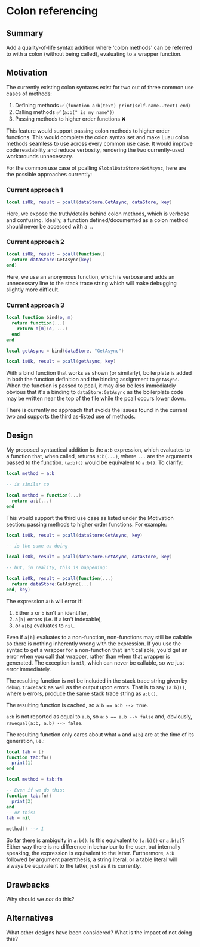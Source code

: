 # Colon referencing

## Summary

Add a quality-of-life syntax addition where 'colon methods' can be referred to with a colon (without being called), evaluating to a wrapper function.

## Motivation

The currently existing colon syntaxes exist for two out of three common use cases of methods:

1. Defining methods ✅ (`function a:b(text) print(self.name..text) end`)
2. Calling methods ✅ (`a:b(" is my name")`)
3. Passing methods to higher order functions ❌

This feature would support passing colon methods to higher order functions. This would complete the colon syntax set and make Luau colon methods seamless to use across every common use case. It would improve code readability and reduce verbosity, rendering the two currently-used workarounds unnecessary.

For the common use case of pcalling `GlobalDataStore:GetAsync`, here are the possible approaches currently:

### Current approach 1

```lua
local isOk, result = pcall(dataStore.GetAsync, dataStore, key)
```

Here, we expose the truth/details behind colon methods, which is verbose and confusing. Ideally, a function defined/documented as a colon method should never be accessed with a `.`.

### Current approach 2

```lua
local isOk, result = pcall(function()
  return dataStore:GetAsync(key)
end)
```

Here, we use an anonymous function, which is verbose and adds an unnecessary line to the stack trace string which will make debugging slightly more difficult.

### Current approach 3

```lua
local function bind(o, m)
  return function(...)
    return o[m](o, ...)
  end
end

local getAsync = bind(dataStore, "GetAsync")

local isOk, result = pcall(getAsync, key)
```

With a bind function that works as shown (or similarly), boilerplate is added in both the function definition and the binding assignment to `getAsync`. When the function is passed to pcall, it may also be less immediately obvious that it's a binding to `dataStore:GetAsync` as the boilerplate code may be written near the top of the file while the pcall occurs lower down.

There is currently no approach that avoids the issues found in the current two and supports the third as-listed use of methods.

## Design

My proposed syntactical addition is the `a:b` expression, which evaluates to a function that, when called, returns `a:b(...)`, where `...` are the arguments passed to the function. `(a:b)()` would be equivalent to `a:b()`. To clarify:

```lua
local method = a:b

-- is similar to

local method = function(...)
  return a:b(...)
end
```

This would support the third use case as listed under the Motivation section: passing methods to higher order functions. For example:

```lua
local isOk, result = pcall(dataStore:GetAsync, key)

-- is the same as doing

local isOk, result = pcall(dataStore.GetAsync, dataStore, key)

-- but, in reality, this is happening:

local isOk, result = pcall(function(...)
  return dataStore:GetAsync(...)
end, key)
```

The expression `a:b` will error if:

1. Either `a` or `b` isn't an identifier,
2. `a[b]` errors (i.e. if `a` isn't indexable),
3. or `a[b]` evaluates to `nil`.

Even if `a[b]` evaluates to a non-function, non-functions may still be callable so there is nothing inherently wrong with the expression. If you use the syntax to get a wrapper for a non-function that isn't callable, you'd get an error when you call that wrapper, rather than when that wrapper is generated. The exception is `nil`, which can never be callable, so we just error immediately.

The resulting function is not be included in the stack trace string given by `debug.traceback` as well as the output upon errors. That is to say `(a:b)()`, where `b` errors, produce the same stack trace string as `a:b()`.

The resulting function is cached, so `a:b == a:b --> true`.

`a:b` is not reported as equal to `a.b`, so `a:b == a.b --> false` and, obviously, `rawequal(a:b, a.b) --> false`.

The resulting function only cares about what `a` and `a[b]` are at the time of its generation, i.e.:

```lua
local tab = {}
function tab:fn()
  print(1)
end

local method = tab:fn

-- Even if we do this:
function tab:fn()
  print(2)
end
-- or this:
tab = nil

method() --> 1
```

So far there is ambiguity in `a:b()`. Is this equivalent to `(a:b)()` or `a.b(a)`? Either way there is no difference in behaviour to the user, but internally speaking, the expression is equivalent to the latter. Furthermore, `a:b` followed by argument parenthesis, a string literal, or a table literal will always be equivalent to the latter, just as it is currently.

## Drawbacks

Why should we *not* do this?

## Alternatives

What other designs have been considered? What is the impact of not doing this?
